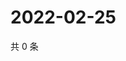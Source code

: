 # 2022-02-25

共 0 条

<!-- BEGIN WEIBO -->
<!-- 最后更新时间 Fri Feb 25 2022 05:00:40 GMT+0800 (China Standard Time) -->

<!-- END WEIBO -->
